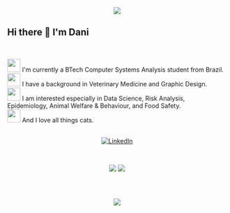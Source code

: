 <div id="header" align="center">
  <img src="https://i.ibb.co/MgZs7mw/gitbanner.jpg"/>
</div>

<h2>Hi there 👋 I'm Dani</h2>

<br>

<img src="https://camo.githubusercontent.com/63371d36886ee658f5a97401f393e1ab1684b2fd3de674b8f5efc7d410b2a3d0/68747470733a2f2f6d656469612e67697068792e636f6d2f6d656469612f57556c706c634d704f43456d5447427442572f67697068792e676966" width="30"/> I'm currently a BTech Computer Systems Analysis student from Brazil.<br>
<img src="https://media.giphy.com/media/QB58ZP0duR41RYH4Lk/giphy.gif" width="30"/> I have a background in Veterinary Medicine and Graphic Design.<br>
<img src="https://media1.giphy.com/media/v1.Y2lkPTc5MGI3NjExOGVldXBkbjdiaWJ1emg4eDg4NG0yN3U4dGJtdTQwNmk3aDh2aTRkNyZlcD12MV9pbnRlcm5hbF9naWZfYnlfaWQmY3Q9cw/1xOPeoGeRWn5JIpuIm/giphy.gif" width="30"> I am interested especially in Data Science, Risk Analysis, Epidemiology, Animal Welfare & Behaviour, and Food Safety.<br>
<img src="https://media.giphy.com/media/M0XX5oAZq4L4tmLpTt/giphy.gif" width="30"/> And I love all things cats.<br>

<br>

<div id="linkedin" align="center">
  <a href="https://www.linkedin.com/in/daniele-peres-ab423a32/">
    <img src="https://img.shields.io/badge/LinkedIn-0077B5?style=for-the-badge&logo=linkedin&logoColor=white" alt="LinkedIn"/>
  </a>
</div>

<h2> </h2>

<br>

<div id="badges" align="center">
  <img src="https://img.shields.io/badge/Python-FFD43B?style=for-the-badge&logo=python&logoColor=blue"/>
  <img src="https://img.shields.io/badge/Canva-%2300C4CC.svg?&style=for-the-badge&logo=Canva&logoColor=white"/>
</div>

<h2> </h2>

<div id="views counter" align="center">
  <img src="https://komarev.com/ghpvc/?username=unbestimmt&style=flat-square&color=blue" alt=""/>
 </div>

 <h2> </h2>

 <div id="footer" align="center">
  <img src="https://media.giphy.com/media/v1.Y2lkPTc5MGI3NjExNzAwNzQzMDE0NDE4OGY1MzhhYWJlNzNlOTk1MWIwM2MzYWUxZDRhYiZlcD12MV9pbnRlcm5hbF9naWZzX2dpZklkJmN0PWc/XTSAu52BAHuAYB7BB6/giphy.gif"/>
</div>

<!--
**unbestimmt/unbestimmt** is a ✨ _special_ ✨ repository because its `README.md` (this file) appears on your GitHub profile.

Here are some ideas to get you started:

- 🔭 I’m currently working on ...
- 🌱 I’m currently learning ...
- 👯 I’m looking to collaborate on ...
- 🤔 I’m looking for help with ...
- 💬 Ask me about ...
- 📫 How to reach me: ...
- 😄 Pronouns: ...
- ⚡ Fun fact: ...
-->
